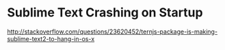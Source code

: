 # Sublime Text Crashing on Startup

http://stackoverflow.com/questions/23620452/ternjs-package-is-making-sublime-text2-to-hang-in-os-x